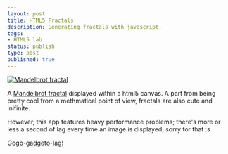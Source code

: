 ```yaml
---
layout: post
title: HTML5 Fractals
description: Generating fractals with javascript.
tags:
- HTML5 lab
status: publish
type: post
published: true
---
```

[![Mandelbrot fractal](http://yannick-lohse.fr/wp-content/uploads/2010/06/Capture-300x259.png)](http://yannick-lohse.fr/2010/06/html5-fractals/)

A [Mandelbrot fractal](http://en.wikipedia.org/wiki/Mandelbrot_set "Wikipedia page on Mandelbrot set") displayed within a html5 canvas. A part from being pretty cool from a methmatical point of view, fractals are also cute and inifinite.

However, this app features heavy performance problems; there's more or less a second of lag every time an image is displayed, sorry for that :s

[Gogo-gadgeto-lag!](http://code.yannick-lohse.fr/fractals/ "Fractals and html5 canvas")